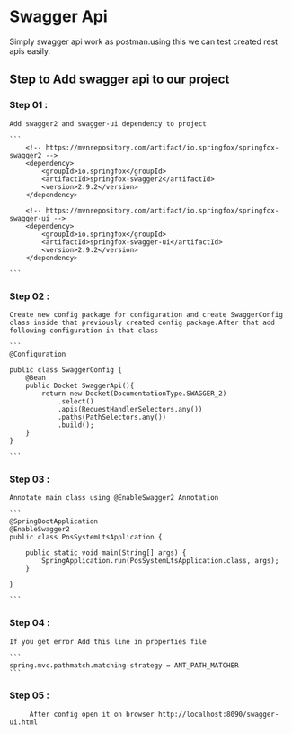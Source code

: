 # Swagger Api

Simply swagger api work as postman.using this we can test created rest apis easily.

## Step to Add swagger api to our project

### Step 01 :

    Add swagger2 and swagger-ui dependency to project

    ```
    	<!-- https://mvnrepository.com/artifact/io.springfox/springfox-swagger2 -->
    	<dependency>
    		<groupId>io.springfox</groupId>
    		<artifactId>springfox-swagger2</artifactId>
    		<version>2.9.2</version>
    	</dependency>

    	<!-- https://mvnrepository.com/artifact/io.springfox/springfox-swagger-ui -->
    	<dependency>
    		<groupId>io.springfox</groupId>
    		<artifactId>springfox-swagger-ui</artifactId>
    		<version>2.9.2</version>
    	</dependency>

    ```

### Step 02 :

    Create new config package for configuration and create SwaggerConfig class inside that previously created config package.After that add following configuration in that class

    ```
    @Configuration

    public class SwaggerConfig {
        @Bean
        public Docket SwaggerApi(){
            return new Docket(DocumentationType.SWAGGER_2)
                .select()
                .apis(RequestHandlerSelectors.any())
                .paths(PathSelectors.any())
                .build();
        }
    }

    ```

### Step 03 :

    Annotate main class using @EnableSwagger2 Annotation

    ```
    @SpringBootApplication
    @EnableSwagger2
    public class PosSystemLtsApplication {

        public static void main(String[] args) {
            SpringApplication.run(PosSystemLtsApplication.class, args);
        }

    }

    ```

### Step 04 :

    If you get error Add this line in properties file

    ```
    spring.mvc.pathmatch.matching-strategy = ANT_PATH_MATCHER
    ```

### Step 05 :

         After config open it on browser http://localhost:8090/swagger-ui.html
